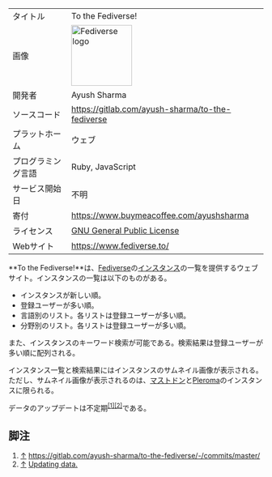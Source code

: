 <div>

|                    |                                                                                                                                                                                                                                                       |
|--------------------|-------------------------------------------------------------------------------------------------------------------------------------------------------------------------------------------------------------------------------------------------------|
| タイトル           | To the Fediverse!                                                                                                                                                                                                                                     |
| 画像               | [<img src="/images/thumb/3/36/Fediverse_logo.png/120px-Fediverse_logo.png" srcset="/images/3/36/Fediverse_logo.png 1.5x" width="120" height="120" alt="Fediverse logo" />](/%E3%83%95%E3%82%A1%E3%82%A4%E3%83%AB:Fediverse_logo.png "Fediverse logo") |
| 開発者             | Ayush Sharma                                                                                                                                                                                                                                          |
| ソースコード       | <a href="https://gitlab.com/ayush-sharma/to-the-fediverse" rel="nofollow">https://gitlab.com/ayush-sharma/to-the-fediverse</a>                                                                                                                        |
| プラットホーム     | ウェブ                                                                                                                                                                                                                                                |
| プログラミング言語 | Ruby, JavaScript                                                                                                                                                                                                                                      |
| サービス開始日     | 不明                                                                                                                                                                                                                                                  |
| 寄付               | <a href="https://www.buymeacoffee.com/ayushsharma" rel="nofollow">https://www.buymeacoffee.com/ayushsharma</a>                                                                                                                                        |
| ライセンス         | [GNU General Public License](/GNU_General_Public_License "GNU General Public License")                                                                                                                                                                |
| Webサイト          | <a href="https://www.fediverse.to/" rel="nofollow">https://www.fediverse.to/</a>                                                                                                                                                                      |

  

  
**To the Fediverse!**は、[Fediverse](/Fediverse "Fediverse")の[インスタンス](/%E3%82%A4%E3%83%B3%E3%82%B9%E3%82%BF%E3%83%B3%E3%82%B9 "インスタンス")の一覧を提供するウェブサイト。インスタンスの一覧は以下のものがある。

-   インスタンスが新しい順。
-   登録ユーザーが多い順。
-   言語別のリスト。各リストは登録ユーザーが多い順。
-   分野別のリスト。各リストは登録ユーザーが多い順。

また、インスタンスのキーワード検索が可能である。検索結果は登録ユーザーが多い順に配列される。

インスタンス一覧と検索結果にはインスタンスのサムネイル画像が表示される。ただし、サムネイル画像が表示されるのは、[マストドン](/Mastodon "Mastodon")と[Pleroma](/Pleroma "Pleroma")のインスタンスに限られる。

データのアップデートは不定期<sup>[\[1\]](#cite_note-1)[\[2\]](#cite_note-2)</sup>である。

## 脚注

<div>

1.  [↑](#cite_ref-1) <a href="https://gitlab.com/ayush-sharma/to-the-fediverse/-/commits/master/" rel="nofollow">https://gitlab.com/ayush-sharma/to-the-fediverse/-/commits/master/</a>
2.  [↑](#cite_ref-2) <a href="https://gitlab.com/ayush-sharma/to-the-fediverse/-/commit/0839c409072a41b47235415bf59ec99ef83e9f9b" rel="nofollow">Updating data.</a>

</div>

</div>
